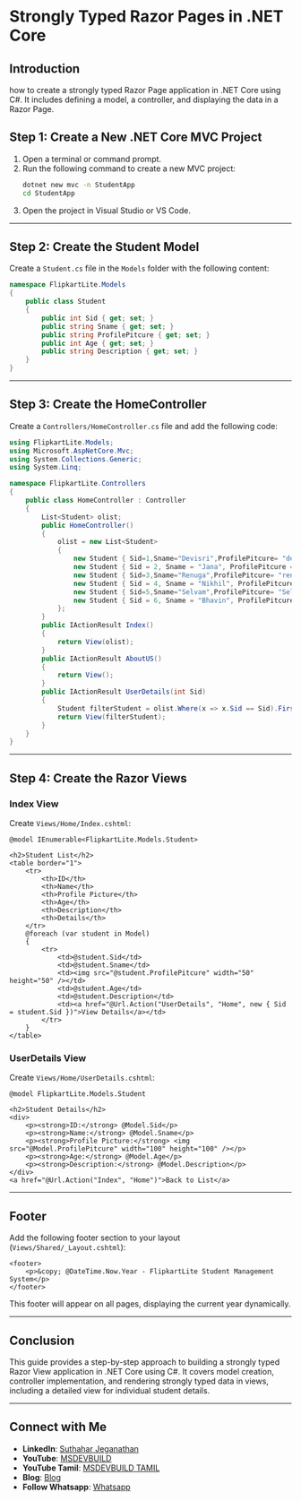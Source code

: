 # Strongly Typed Razor Pages in .NET Core 
## Introduction
 how to create a strongly typed Razor Page application in .NET Core using C#. It includes defining a model, a controller, and displaying the data in a Razor Page.


## Step 1: Create a New .NET Core MVC Project
1. Open a terminal or command prompt.
2. Run the following command to create a new MVC project:
   ```sh
   dotnet new mvc -n StudentApp
   cd StudentApp
   ```
3. Open the project in Visual Studio or VS Code.

---

## Step 2: Create the Student Model
Create a `Student.cs` file in the `Models` folder with the following content:

```csharp
namespace FlipkartLite.Models
{
    public class Student
    {
        public int Sid { get; set; }
        public string Sname { get; set; }
        public string ProfilePitcure { get; set; }
        public int Age { get; set; }
        public string Description { get; set; }
    }
}
```

---

## Step 3: Create the HomeController
Create a `Controllers/HomeController.cs` file and add the following code:

```csharp
using FlipkartLite.Models;
using Microsoft.AspNetCore.Mvc;
using System.Collections.Generic;
using System.Linq;

namespace FlipkartLite.Controllers
{
    public class HomeController : Controller
    {
        List<Student> olist;
        public HomeController()
        {
            olist = new List<Student>
            {
                new Student { Sid=1,Sname="Devisri",ProfilePitcure= "devisri.jpeg",Age=35,Description= "I am working in Accenture" },
                new Student { Sid = 2, Sname = "Jana", ProfilePitcure = "jana.jpeg", Age = 25, Description = "I am working in Mindtree" },
                new Student { Sid=3,Sname="Renuga",ProfilePitcure= "renuga.jpeg",Age=22,Description= "I am working in Wipro" },
                new Student { Sid = 4, Sname = "Nikhil", ProfilePitcure = "Nikhil.jpeg", Age = 21, Description = "I am working in LNT" },
                new Student { Sid=5,Sname="Selvam",ProfilePitcure= "Selvam.jpeg",Age=19,Description= "I am working in OLA" },
                new Student { Sid = 6, Sname = "Bhavin", ProfilePitcure = "Bhavin.jpeg", Age = 29, Description = "I am working in continental" },
            };
        }
        public IActionResult Index()
        {
            return View(olist);
        }
        public IActionResult AboutUS()
        {
            return View();
        }
        public IActionResult UserDetails(int Sid)
        {
            Student filterStudent = olist.Where(x => x.Sid == Sid).FirstOrDefault();
            return View(filterStudent);
        }
    }
}
```

---

## Step 4: Create the Razor Views
### **Index View**
Create `Views/Home/Index.cshtml`:

```razor
@model IEnumerable<FlipkartLite.Models.Student>

<h2>Student List</h2>
<table border="1">
    <tr>
        <th>ID</th>
        <th>Name</th>
        <th>Profile Picture</th>
        <th>Age</th>
        <th>Description</th>
        <th>Details</th>
    </tr>
    @foreach (var student in Model)
    {
        <tr>
            <td>@student.Sid</td>
            <td>@student.Sname</td>
            <td><img src="@student.ProfilePitcure" width="50" height="50" /></td>
            <td>@student.Age</td>
            <td>@student.Description</td>
            <td><a href="@Url.Action("UserDetails", "Home", new { Sid = student.Sid })">View Details</a></td>
        </tr>
    }
</table>
```

### **UserDetails View**
Create `Views/Home/UserDetails.cshtml`:

```razor
@model FlipkartLite.Models.Student

<h2>Student Details</h2>
<div>
    <p><strong>ID:</strong> @Model.Sid</p>
    <p><strong>Name:</strong> @Model.Sname</p>
    <p><strong>Profile Picture:</strong> <img src="@Model.ProfilePitcure" width="100" height="100" /></p>
    <p><strong>Age:</strong> @Model.Age</p>
    <p><strong>Description:</strong> @Model.Description</p>
</div>
<a href="@Url.Action("Index", "Home")">Back to List</a>
```

---

## Footer
Add the following footer section to your layout (`Views/Shared/_Layout.cshtml`):

```razor
<footer>
    <p>&copy; @DateTime.Now.Year - FlipkartLite Student Management System</p>
</footer>
```

This footer will appear on all pages, displaying the current year dynamically.

---

## Conclusion
This guide provides a step-by-step approach to building a strongly typed Razor View application in .NET Core using C#. It covers model creation, controller implementation, and rendering strongly typed data in views, including a detailed view for individual student details.

---

## Connect with Me
- **LinkedIn**: [Suthahar Jeganathan](https://www.linkedin.com/in/jssuthahar/)
- **YouTube**: [MSDEVBUILD](https://www.youtube.com/@MSDEVBUILD)
- **YouTube Tamil**: [MSDEVBUILD TAMIL](https://www.youtube.com/@MSDEVBUILDTamil)
- **Blog**: [Blog](https://www.msdevbuild.com/)
- **Follow Whatsapp**: [Whatsapp](https://www.whatsapp.com/channel/0029Va5j2rHEFeXcTlUhQB0J)
